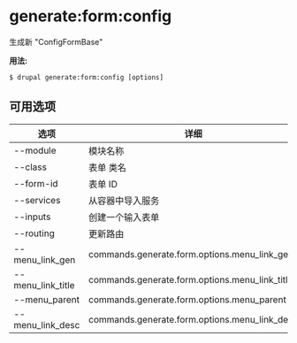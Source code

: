 # generate:form:config
生成新 "ConfigFormBase"

**用法:**
```
$ drupal generate:form:config [options]
```

## 可用选项
选项 | 详细
-------|-------------
--module | 模块名称
--class | 表单 类名
--form-id | 表单 ID
--services | 从容器中导入服务
--inputs | 创建一个输入表单
--routing | 更新路由
--menu_link_gen | commands.generate.form.options.menu_link_gen
--menu_link_title | commands.generate.form.options.menu_link_title
--menu_parent | commands.generate.form.options.menu_parent
--menu_link_desc | commands.generate.form.options.menu_link_desc
